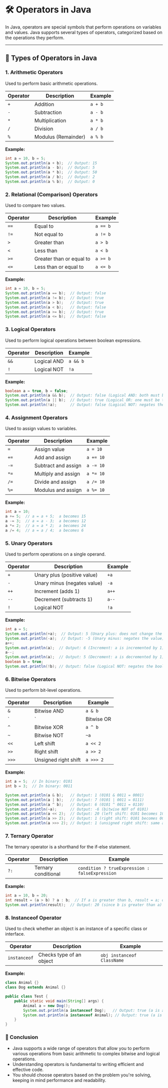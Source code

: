 # 🛠️ Operators in Java

In Java, operators are special symbols that perform operations on variables and values. Java supports several types of operators, categorized based on the operations they perform.

---

## 🔹 **Types of Operators in Java**

### 1. **Arithmetic Operators**
Used to perform basic arithmetic operations.

| Operator | Description                | Example      |
|----------|----------------------------|--------------|
| `+`      | Addition                   | `a + b`      |
| `-`      | Subtraction                | `a - b`      |
| `*`      | Multiplication             | `a * b`      |
| `/`      | Division                   | `a / b`      |
| `%`      | Modulus (Remainder)        | `a % b`      |

**Example:**
```java
int a = 10, b = 5;
System.out.println(a + b);  // Output: 15
System.out.println(a - b);  // Output: 5
System.out.println(a * b);  // Output: 50
System.out.println(a / b);  // Output: 2
System.out.println(a % b);  // Output: 0
```

### 2. Relational (Comparison) Operators
Used to compare two values.

| Operator | Description                | Example      |
|----------|----------------------------|--------------|
| `==`     | Equal to                   | `a == b`     |
| `!=`     | Not equal to               | `a != b`     |
| `>`      | Greater than               | `a > b`      |
| `<`      | Less than                  | `a < b`      |
| `>=`     | Greater than or equal to   | `a >= b`     |
| `<=`     | Less than or equal to      | `a <= b`     |

**Example:**
```java
int a = 10, b = 5;
System.out.println(a == b);  // Output: false
System.out.println(a != b);  // Output: true
System.out.println(a > b);   // Output: true
System.out.println(a < b);   // Output: false
System.out.println(a >= b);  // Output: true
System.out.println(a <= b);  // Output: false
```

### 3. Logical Operators
Used to perform logical operations between boolean expressions.

| Operator | Description      | Example   |
|----------|------------------|-----------|
| `&&`     | Logical AND      | `a && b`  |
| `!`      | Logical NOT      | `!a`      |

**Example:**
```java
boolean a = true, b = false;
System.out.println(a && b);  // Output: false (Logical AND: both must be true)
System.out.println(a || b);  // Output: true (Logical OR: one must be true)
System.out.println(!a);      // Output: false (Logical NOT: negates the boolean value)
```

### 4. Assignment Operators
Used to assign values to variables.

| Operator | Description             | Example     |
|----------|-------------------------|-------------|
| `=`      | Assign value            | `a = 10`    |
| `+=`     | Add and assign          | `a += 10`   |
| `-=`     | Subtract and assign     | `a -= 10`   |
| `*=`     | Multiply and assign     | `a *= 10`   |
| `/=`     | Divide and assign       | `a /= 10`   |
| `%=`     | Modulus and assign      | `a %= 10`   |

**Example:**
```java
int a = 10;
a += 5;  // a = a + 5;  a becomes 15
a -= 3;  // a = a - 3;  a becomes 12
a *= 2;  // a = a * 2;  a becomes 24
a /= 4;  // a = a / 4;  a becomes 6
```

### 5. Unary Operators
Used to perform operations on a single operand.

| Operator | Description                        | Example   |
|----------|------------------------------------|-----------|
| `+`      | Unary plus (positive value)        | `+a`      |
| `-`      | Unary minus (negates value)        | `-a`      |
| `++`     | Increment (adds 1)                 | `a++`     |
| `--`     | Decrement (subtracts 1)            | `a--`     |
| `!`      | Logical NOT                        | `!a`      |

**Example:**
```java
int a = 5;
System.out.println(+a);  // Output: 5 (Unary plus: does not change the value)
System.out.println(-a);  // Output: -5 (Unary minus: negates the value)
a++;
System.out.println(a);  // Output: 6 (Increment: a is incremented by 1)
a--;
System.out.println(a);  // Output: 5 (Decrement: a is decremented by 1)
boolean b = true;
System.out.println(!b); // Output: false (Logical NOT: negates the boolean value)
```

### 6. Bitwise Operators
Used to perform bit-level operations.

| Operator | Description               | Example    |
|----------|---------------------------|------------|
| `&`      | Bitwise AND               | `a & b`    |
| `|`      | Bitwise OR                | `a | b`    |
| `^`      | Bitwise XOR               | `a ^ b`    |
| `~`      | Bitwise NOT               | `~a`       |
| `<<`     | Left shift                | `a << 2`   |
| `>>`     | Right shift               | `a >> 2`   |
| `>>>`    | Unsigned right shift      | `a >>> 2`  |

**Example:**
```java
int a = 5;  // In binary: 0101
int b = 3;  // In binary: 0011

System.out.println(a & b);   // Output: 1 (0101 & 0011 = 0001)
System.out.println(a | b);   // Output: 7 (0101 | 0011 = 0111)
System.out.println(a ^ b);   // Output: 6 (0101 ^ 0011 = 0110)
System.out.println(~a);      // Output: -6 (bitwise NOT of 0101)
System.out.println(a << 2);  // Output: 20 (left shift: 0101 becomes 10100)
System.out.println(a >> 2);  // Output: 1 (right shift: 0101 becomes 0001)
System.out.println(a >>> 2); // Output: 1 (unsigned right shift: same as >> for positive numbers)
```
### 7. Ternary Operator
The ternary operator is a shorthand for the if-else statement.

| Operator | Description                        | Example                                    |
|----------|------------------------------------|--------------------------------------------|
| `?:`     | Ternary conditional                | `condition ? trueExpression : falseExpression` |

**Example:**
```java
int a = 10, b = 20;
int result = (a > b) ? a : b;  // If a is greater than b, result = a; otherwise, result = b
System.out.println(result);  // Output: 20 (since b is greater than a)
```
### 8. Instanceof Operator
Used to check whether an object is an instance of a specific class or interface.

| Operator   | Description                        | Example                          |
|------------|------------------------------------|----------------------------------|
| `instanceof` | Checks type of an object           | `obj instanceof ClassName`       |

**Example:**
```java
class Animal {}
class Dog extends Animal {}

public class Test {
    public static void main(String[] args) {
        Animal a = new Dog();
        System.out.println(a instanceof Dog);   // Output: true (a is an instance of Dog)
        System.out.println(a instanceof Animal); // Output: true (a is an instance of Animal)
    }
}
```
### 📌 Conclusion
- Java supports a wide range of operators that allow you to perform various operations from basic arithmetic to complex bitwise and logical operations.
- Understanding operators is fundamental to writing efficient and effective code.
- You should choose operators based on the problem you're solving, keeping in mind performance and readability.
